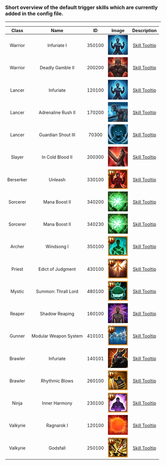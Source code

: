 ### Short overview of the default trigger skills which are currently added in the config file.

---

| Class | Name | ID | Image | Description |
| :---: | :---: | :---: | :---: | :---: |
| Warrior | Infuriate I | 350100 | ![Image didn't load... try refresh](/Additional-Data/Skill-Information/Skill-Icons/Infuriate_I.png?raw=true) | [Skill Tooltip](https://teralore.com/us/skill/3501000100/) |
| Warrior | Deadly Gamble II | 200200 | ![Image didn't load... try refresh](/Additional-Data/Skill-Information/Skill-Icons/Deadly_Gamble_II.png?raw=true) | [Skill Tooltip](https://teralore.com/us/skill/2002000100/) |
| Lancer | Infuriate | 120100 | ![Image didn't load... try refresh](/Additional-Data/Skill-Information/Skill-Icons/Infuriate_I.png?raw=true) | [Skill Tooltip](https://teralore.com/us/skill/1201000200/) |
| Lancer | Adrenaline Rush II | 170200 | ![Image didn't load... try refresh](/Additional-Data/Skill-Information/Skill-Icons/Adrenaline_Rush_II.png?raw=true) | [Skill Tooltip](https://teralore.com/us/skill/1702000200/) |
| Lancer | Guardian Shout III | 70300 | ![Image didn't load... try refresh](/Additional-Data/Skill-Information/Skill-Icons/Guardian_Shout_III.png?raw=true) | [Skill Tooltip](https://teralore.com/us/skill/703000200/) |
| Slayer | In Cold Blood II | 200300 | ![Image didn't load... try refresh](/Additional-Data/Skill-Information/Skill-Icons/In_Cold_Blood_II.png?raw=true) | [Skill Tooltip](https://teralore.com/us/skill/2003000300/) |
| Berserker | Unleash | 330100 | ![Image didn't load... try refresh](/Additional-Data/Skill-Information/Skill-Icons/Unleash.png?raw=true) | [Skill Tooltip](https://teralore.com/us/skill/3301000400/) |
| Sorcerer | Mana Boost II | 340200 | ![Image didn't load... try refresh](/Additional-Data/Skill-Information/Skill-Icons/Mana_Boost_II.png?raw=true) | [Skill Tooltip](https://teralore.com/us/skill/3402000600/) |
| Sorcerer | Mana Boost II | 340230 | ![Image didn't load... try refresh](/Additional-Data/Skill-Information/Skill-Icons/Mana_Boost_II.png?raw=true) | [Skill Tooltip](http://tiny.cc/mana-boost-level-69) |
| Archer | Windsong I | 350100 | ![Image didn't load... try refresh](/Additional-Data/Skill-Information/Skill-Icons/Windsong_I.png?raw=true) | [Skill Tooltip](https://teralore.com/us/skill/3501000700/) |
| Priest | Edict of Judgment | 430100 | ![Image didn't load... try refresh](/Additional-Data/Skill-Information/Skill-Icons/Edict_of_Judgment.png?raw=true) | [Skill Tooltip](https://teralore.com/us/skill/4301000800/) |
| Mystic | Summon: Thrall Lord | 480100 | ![Image didn't load... try refresh](/Additional-Data/Skill-Information/Skill-Icons/Summon_Thrall_Lord.png?raw=true) | [Skill Tooltip](https://teralore.com/us/skill/4801000900/) |
| Reaper | Shadow Reaping | 160100 | ![Image didn't load... try refresh](/Additional-Data/Skill-Information/Skill-Icons/Shadow_Reaping.png?raw=true) | [Skill Tooltip](https://teralore.com/us/skill/1601000500/) |
| Gunner | Modular Weapon System | 410101 | ![Image didn't load... try refresh](/Additional-Data/Skill-Information/Skill-Icons/Modular_Weapon_System.png?raw=true) | [Skill Tooltip](https://teralore.com/us/skill/4101001000/) |
| Brawler | Infuriate | 140101 | ![Image didn't load... try refresh](/Additional-Data/Skill-Information/Skill-Icons/Infuriate.png?raw=true) | [Skill Tooltip](https://teralore.com/us/skill/1401001100/) |
| Brawler | Rhythmic Blows | 260100 | ![Image didn't load... try refresh](/Additional-Data/Skill-Information/Skill-Icons/Rhythmic_Blows.png?raw=true) | [Skill Tooltip](https://teralore.com/us/skill/2601001100/) |
| Ninja | Inner Harmony | 230100 | ![Image didn't load... try refresh](/Additional-Data/Skill-Information/Skill-Icons/Inner_Harmony.png?raw=true) | [Skill Tooltip](https://teralore.com/us/skill/2301001200/) |
| Valkyrie | Ragnarok I | 120100 | ![Image didn't load... try refresh](/Additional-Data/Skill-Information/Skill-Icons/Ragnarok_I.png?raw=true) | [Skill Tooltip](https://teralore.com/us/skill/1201991300/) |
| Valkyrie | Godsfall | 250100 | ![Image didn't load... try refresh](/Additional-Data/Skill-Information/Skill-Icons/Godsfall.png?raw=true) | [Skill Tooltip](https://teralore.com/us/skill/2501991300/) |